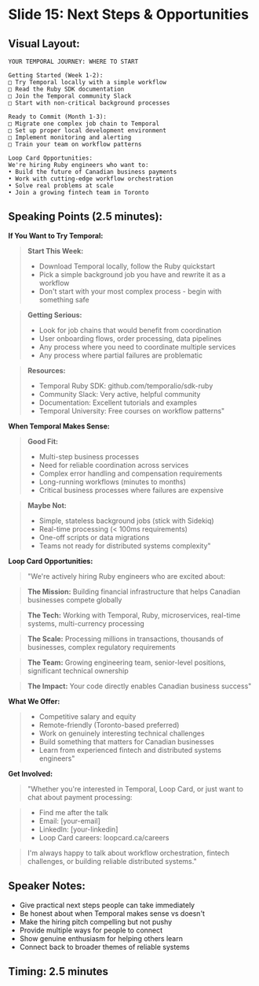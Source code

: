 # Slide 15: Next Steps & Opportunities

## Visual Layout:
```
YOUR TEMPORAL JOURNEY: WHERE TO START

Getting Started (Week 1-2):
□ Try Temporal locally with a simple workflow
□ Read the Ruby SDK documentation  
□ Join the Temporal community Slack
□ Start with non-critical background processes

Ready to Commit (Month 1-3):
□ Migrate one complex job chain to Temporal
□ Set up proper local development environment
□ Implement monitoring and alerting
□ Train your team on workflow patterns

Loop Card Opportunities:
We're hiring Ruby engineers who want to:
• Build the future of Canadian business payments
• Work with cutting-edge workflow orchestration
• Solve real problems at scale
• Join a growing fintech team in Toronto
```

## Speaking Points (2.5 minutes):

**If You Want to Try Temporal:**

> **Start This Week:**
> - Download Temporal locally, follow the Ruby quickstart
> - Pick a simple background job you have and rewrite it as a workflow
> - Don't start with your most complex process - begin with something safe

> **Getting Serious:**
> - Look for job chains that would benefit from coordination
> - User onboarding flows, order processing, data pipelines
> - Any process where you need to coordinate multiple services
> - Any process where partial failures are problematic

> **Resources:**
> - Temporal Ruby SDK: github.com/temporalio/sdk-ruby
> - Community Slack: Very active, helpful community
> - Documentation: Excellent tutorials and examples
> - Temporal University: Free courses on workflow patterns"

**When Temporal Makes Sense:**

> **Good Fit:**
> - Multi-step business processes
> - Need for reliable coordination across services  
> - Complex error handling and compensation requirements
> - Long-running workflows (minutes to months)
> - Critical business processes where failures are expensive

> **Maybe Not:**
> - Simple, stateless background jobs (stick with Sidekiq)
> - Real-time processing (< 100ms requirements)
> - One-off scripts or data migrations
> - Teams not ready for distributed systems complexity"

**Loop Card Opportunities:**

> "We're actively hiring Ruby engineers who are excited about:

> **The Mission:** Building financial infrastructure that helps Canadian businesses compete globally

> **The Tech:** Working with Temporal, Ruby, microservices, real-time systems, multi-currency processing

> **The Scale:** Processing millions in transactions, thousands of businesses, complex regulatory requirements

> **The Team:** Growing engineering team, senior-level positions, significant technical ownership

> **The Impact:** Your code directly enables Canadian business success"

**What We Offer:**

> - Competitive salary and equity
> - Remote-friendly (Toronto-based preferred)
> - Work on genuinely interesting technical challenges
> - Build something that matters for Canadian businesses
> - Learn from experienced fintech and distributed systems engineers"

**Get Involved:**

> "Whether you're interested in Temporal, Loop Card, or just want to chat about payment processing:

> - Find me after the talk
> - Email: [your-email]
> - LinkedIn: [your-linkedin]
> - Loop Card careers: loopcard.ca/careers

> I'm always happy to talk about workflow orchestration, fintech challenges, or building reliable distributed systems."

## Speaker Notes:
- Give practical next steps people can take immediately
- Be honest about when Temporal makes sense vs doesn't
- Make the hiring pitch compelling but not pushy
- Provide multiple ways for people to connect
- Show genuine enthusiasm for helping others learn
- Connect back to broader themes of reliable systems

## Timing: 2.5 minutes